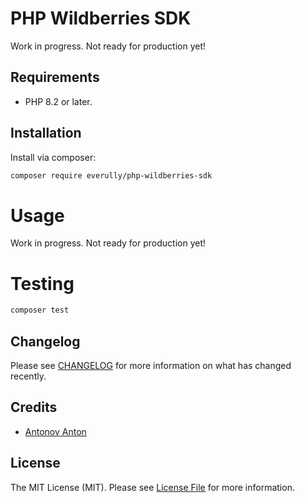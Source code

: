 # PHP Wildberries SDK

Work in progress. Not ready for production yet!

## Requirements
- PHP 8.2 or later.

## Installation
Install via composer:
```bash
composer require everully/php-wildberries-sdk
````

# Usage

Work in progress. Not ready for production yet!

# Testing
```bash
composer test
````

## Changelog

Please see [CHANGELOG](CHANGELOG.md) for more information on what has changed recently.

## Credits

- [Antonov Anton](https://github.com/everully)

## License

The MIT License (MIT). Please see [License File](LICENSE.md) for more information.
